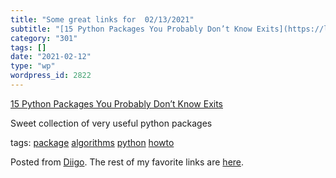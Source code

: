 ```yaml
---
title: "Some great links for  02/13/2021"
subtitle: "[15 Python Packages You Probably Don’t Know Exits](https://link.medium.com/csSHSvZHOdb)"
category: "301"
tags: []
date: "2021-02-12"
type: "wp"
wordpress_id: 2822
---
```

[15 Python Packages You Probably Don’t Know Exits](https://link.medium.com/csSHSvZHOdb) 

Sweet collection of very useful python packages

 tags: [package](https://www.diigo.com/user/pitosalas/package) [algorithms](https://www.diigo.com/user/pitosalas/algorithms) [python](https://www.diigo.com/user/pitosalas/python) [howto](https://www.diigo.com/user/pitosalas/howto)

Posted from [Diigo](https://www.diigo.com). The rest of my favorite links are [here](https://www.diigo.com/user/pitosalas).